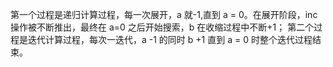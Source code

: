 第一个过程是递归计算过程，每一次展开，a 就-1,直到 a = 0。在展开阶段，inc 操作被不断推出，最终在 a=0 之后开始搜索，b 在收缩过程中不断+1；
第二个过程是迭代计算过程，每次一迭代，a -1 的同时 b +1 直到 a = 0 时整个迭代过程结束。
